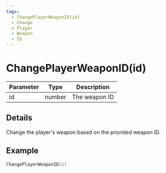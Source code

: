 ```yaml
---
tags:
  - ChangePlayerWeaponID(id)
  - Change
  - Player
  - Weapon
  - ID
---
```


# ChangePlayerWeaponID(id)

| Parameter | Type   | Description   |
| --------- | ------ | ------------- |
| id        | number | The weapon ID |

## Details

Change the player's weapon based on the provided weapon ID.

## Example

```lua
ChangePlayerWeaponID(1)
```

